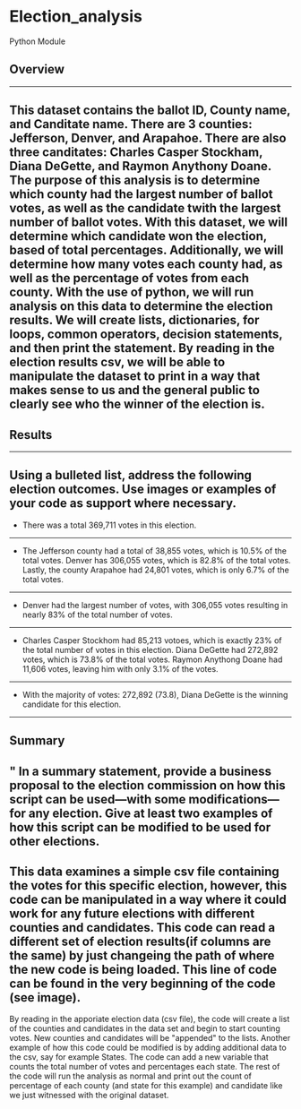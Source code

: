# Election_analysis
Python Module
## Overview
---
This dataset contains the ballot ID, County name, and Canditate name. There are 3 counties: Jefferson, Denver, and Arapahoe. There are also three canditates: Charles Casper Stockham, Diana DeGette, and Raymon Anythony Doane. The purpose of this analysis is to determine which county had the largest number of ballot votes, as well as the candidate twith the largest number of ballot votes. With this dataset, we will determine which candidate won the election, based of total percentages. Additionally, we will determine how many votes each county had, as well as the percentage of votes from each county. With the use of python, we will run analysis on this data to determine the election results. We will create lists, dictionaries, for loops, common operators, decision statements, and then print the statement. By reading in the election results csv, we will be able to manipulate the dataset to print in a way that makes sense to us and the general public to clearly see who the winner of the election is.
----
## Results
---
Using a bulleted list, address the following election outcomes. Use images or examples of your code as support where necessary.
---
* There was a total 369,711 votes in this election.
---

* The Jefferson county had a total of 38,855 votes, which is 10.5% of the total votes. Denver has 306,055 votes, which is 82.8% of the total votes. Lastly, the county Arapahoe had 24,801 votes, which is only 6.7% of the total votes.
---
* Denver had the largest number of votes, with 306,055 votes resulting in nearly 83% of the total number of votes.
---
* Charles Casper Stockhom had 85,213 votoes, which is exactly 23% of the total number of votes in this election. Diana DeGette had 272,892 votes, which is 73.8% of the total votes. Raymon Anythong Doane had 11,606 votes, leaving him with only 3.1% of the votes.
---
* With the majority of votes: 272,892 (73.8), Diana DeGette is the winning candidate for this election.
---
## Summary
" In a summary statement, provide a business proposal to the election commission on how this script can be used—with some modifications—for any election. Give at least two examples of how this script can be modified to be used for other elections.
---
This data examines a simple csv file containing the votes for this specific election, however, this code can be manipulated in a way where it could work for any future elections with different counties and candidates. This code can read a different set of election results(if columns are the same) by just changeing the path of where the new code is being loaded. This line of code can be found in the very beginning of the code (see image). 
---
By reading in the apporiate election data (csv file), the code will create a list of the counties and candidates in the data set and begin to start counting votes. New counties and candidates will be "appended" to the lists. Another example of how this code could be modified is by adding additional data to the csv, say for example States. The code can add a new variable that counts the total number of votes and percentages each state. The rest of the code will run the analysis as normal and print out the count of percentage of each county (and state for this example) and candidate like we just witnessed with the original dataset.
